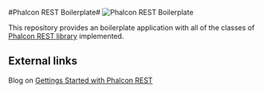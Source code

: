 #Phalcon REST Boilerplate#
![Phalcon REST Boilerplate](http://phalconist.com/olivierandriessen/phalcon-rest-boilerplate/default.svg)

This repository provides an boilerplate application with all of the classes of [Phalcon REST library](https://github.com/olivierandriessen/phalcon-rest) implemented.

## External links ##
Blog on [Gettings Started with Phalcon REST](http://olivierandriessen.com/getting-started-with-phalcon-rest/)